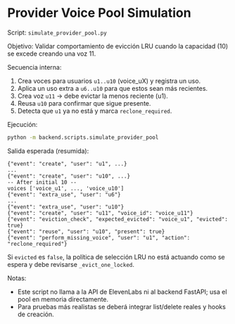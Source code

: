 # Provider Voice Pool Simulation

Script: `simulate_provider_pool.py`

Objetivo: Validar comportamiento de evicción LRU cuando la capacidad (10) se excede creando una voz 11.

Secuencia interna:
1. Crea voces para usuarios `u1..u10` (voice_uX) y registra un uso.
2. Aplica un uso extra a `u6..u10` para que estos sean más recientes.
3. Crea voz `u11` -> debe evictar la menos reciente (u1).
4. Reusa `u10` para confirmar que sigue presente.
5. Detecta que `u1` ya no está y marca `reclone_required`.

Ejecución:
```bash
python -m backend.scripts.simulate_provider_pool
```

Salida esperada (resumida):
```
{"event": "create", "user": "u1", ...}
...
{"event": "create", "user": "u10", ...}
-- After initial 10 --
voices ['voice_u1', ..., 'voice_u10']
{"event": "extra_use", "user": "u6"}
...
{"event": "extra_use", "user": "u10"}
{"event": "create", "user": "u11", "voice_id": "voice_u11"}
{"event": "eviction_check", "expected_evicted": "voice_u1", "evicted": true}
{"event": "reuse", "user": "u10", "present": true}
{"event": "perform_missing_voice", "user": "u1", "action": "reclone_required"}
```

Si `evicted` es `false`, la política de selección LRU no está actuando como se espera y debe revisarse `_evict_one_locked`.

Notas:
- Este script no llama a la API de ElevenLabs ni al backend FastAPI; usa el pool en memoria directamente.
- Para pruebas más realistas se deberá integrar list/delete reales y hooks de creación.
